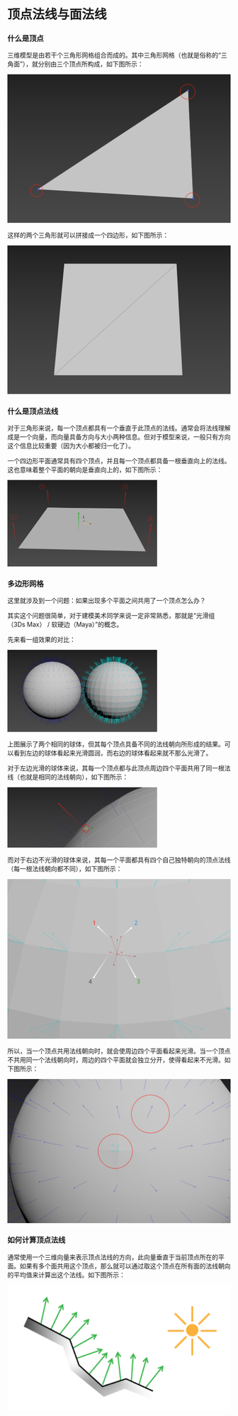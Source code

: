 # 顶点法线与面法线

### 什么是顶点

三维模型是由若干个三角形网格组合而成的。其中三角形网格（也就是俗称的“三角面”），就分别由三个顶点所构成，如下图所示：

<img src="1、顶点法线与面法线.assets/image-20240214191240220.png" alt="image-20240214191240220" style="zoom: 50%;" />

这样的两个三角形就可以拼接成一个四边形，如下图所示：

<img src="1、顶点法线与面法线.assets/image-20240214194355172.png" alt="image-20240214194355172" style="zoom:50%;" />

### 什么是顶点法线

对于三角形来说，每一个顶点都具有一个垂直于此顶点的法线。通常会将法线理解成是一个向量，而向量具备方向与大小两种信息。但对于模型来说，一般只有方向这个信息比较重要（因为大小都被归一化了）。

一个四边形平面通常具有四个顶点，并且每一个顶点都具备一根垂直向上的法线。这也意味着整个平面的朝向是垂直向上的，如下图所示：

<img src="1、顶点法线与面法线.assets/image-20240214184356337.png" alt="image-20240214184356337" style="zoom: 33%;" />

### 多边形网格

这里就涉及到一个问题：如果出现多个平面之间共用了一个顶点怎么办？

其实这个问题很简单，对于建模美术同学来说一定非常熟悉，那就是“光滑组（3Ds Max） / 软硬边（Maya）”的概念。

先来看一组效果的对比：

<img src="1、顶点法线与面法线.assets/image-20240214183328278.png" alt="image-20240214183328278" style="zoom: 33%;" />

上图展示了两个相同的球体，但其每个顶点具备不同的法线朝向所形成的结果。可以看到左边的球体看起来光滑圆润，而右边的球体看起来就不那么光滑了。

对于左边光滑的球体来说，其每一个顶点都与此顶点周边四个平面共用了同一根法线（也就是相同的法线朝向），如下图所示：

<img src="1、顶点法线与面法线.assets/image-20240214183827826.png" alt="image-20240214183827826" style="zoom:33%;" />

而对于右边不光滑的球体来说，其每一个平面都具有四个自己独特朝向的顶点法线（每一根法线朝向都不同），如下图所示：

<img src="1、顶点法线与面法线.assets/image-20240214190300317.png" alt="image-20240214190300317" style="zoom: 50%;" />

所以，当一个顶点共用法线朝向时，就会使周边四个平面看起来光滑。当一个顶点不共用同一个法线朝向时，周边的四个平面就会独立分开，使得看起来不光滑。如下图所示：

<img src="1、顶点法线与面法线.assets/image-20240214190807374.png" alt="image-20240214190807374" style="zoom:50%;" />

### 如何计算顶点法线

通常使用一个三维向量来表示顶点法线的方向，此向量垂直于当前顶点所在的平面。如果有多个面共用这个顶点，那么就可以通过取这个顶点在所有面的法线朝向的平均值来计算出这个法线。如下图所示：

<img src="1、顶点法线与面法线.assets/1690186181677-4233d97c-f3de-4424-a591-a4575e826a47.png" alt="img" style="zoom: 200%;" />